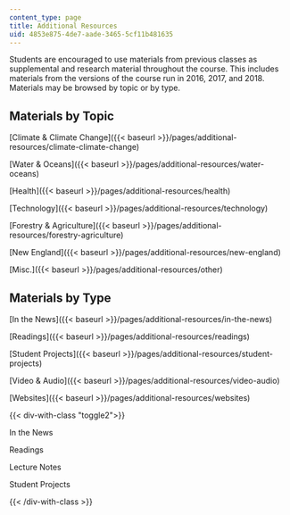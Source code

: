 ```yaml
---
content_type: page
title: Additional Resources
uid: 4853e875-4de7-aade-3465-5cf11b481635
---
```


Students are encouraged to use materials from previous classes as supplemental and research material throughout the course. This includes materials from the versions of the course run in 2016, 2017, and 2018. Materials may be browsed by topic or by type. 

Materials by Topic
------------------

[Climate & Climate Change]({{< baseurl >}}/pages/additional-resources/climate-climate-change)

[Water & Oceans]({{< baseurl >}}/pages/additional-resources/water-oceans)

[Health]({{< baseurl >}}/pages/additional-resources/health)

[Technology]({{< baseurl >}}/pages/additional-resources/technology)

[Forestry & Agriculture]({{< baseurl >}}/pages/additional-resources/forestry-agriculture)

[New England]({{< baseurl >}}/pages/additional-resources/new-england)

[Misc.]({{< baseurl >}}/pages/additional-resources/other)

Materials by Type
-----------------

[In the News]({{< baseurl >}}/pages/additional-resources/in-the-news)

[Readings]({{< baseurl >}}/pages/additional-resources/readings)

[Student Projects]({{< baseurl >}}/pages/additional-resources/student-projects)

[Video & Audio]({{< baseurl >}}/pages/additional-resources/video-audio)

[Websites]({{< baseurl >}}/pages/additional-resources/websites)

{{< div-with-class "toggle2">}}

In the News

Readings

Lecture Notes

Student Projects

{{< /div-with-class >}}